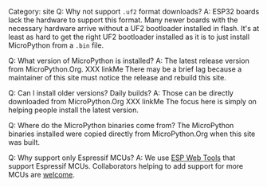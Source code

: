 ---
---
Category: site
Q: Why not support `.uf2` format downloads?
A: ESP32 boards lack the hardware to support this format.
Many newer boards with the necessary hardware arrive
without a UF2 bootloader installed in flash.
It's at least as hard to get the right UF2 bootloader installed
as it is to just install MicroPython from a `.bin` file.

Q: What version of MicroPython is installed?
A: The latest release version from MicroPython.Org. XXX linkMe
There may be a brief lag because a maintainer of this site must notice the release and rebuild this site.

Q: Can I install older versions? Daily builds?
A: Those can be directly downloaded from MicroPython.Org XXX linkMe
The focus here is simply on helping people install the latest version.

Q: Where do the MicroPython binaries come from?
The MicroPython binaries installed were copied directly from MicroPython.Org when this site was built.

Q: Why support only Espressif MCUs?
A: We use [ESP Web Tools](https://esphome.github.io/esp-web-tools/) that
support Espressif MCUs.
Collaborators helping to add support for more MCUs
are [welcome](https://github.com/MPEasy-Org/MPEasy.github.io/discussions/).

